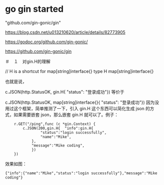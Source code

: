 # go gin started

 "github.com/gin-gonic/gin"
 
 https://blog.csdn.net/u013210620/article/details/82773905
 
 https://godoc.org/github.com/gin-gonic/
 
 https://github.com/gin-gonic/gin

＃　１　对gin.H的理解

// H is a shortcut for map[string]interface{}
type H map[string]interface{}


也就是说，

c.JSON(http.StatusOK, gin.H{ "status": "登录成功"})
等价于

c.JSON(http.StatusOK, map[string]interface{}{ "status": "登录成功"})
因为没用过这个框架，简单推测了一下，引入 gin.H 这个东西可以简化生成 json 的方式，如果需要嵌套 json，那么嵌套 gin.H 就可以了。例子：

```
	r.GET("/ping",func (c *gin.Context) {
		c.JSON(200,gin.H{  "info":gin.H{
				"status":"login successfully",
				"name":"Mike",
		    },
			"message":"Mike coding",
			})
	})
 ```
 
 效果如图：
 
 ```
 {"info":{"name":"Mike","status":"login successfully"},"message":"Mike coding"}
 ```
